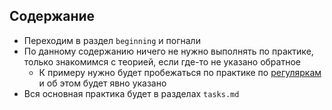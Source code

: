 ## Содержание
- Переходим в раздел `beginning` и погнали
- По данному содержанию ничего не нужно выполнять по практике, только знакомимся с теорией, если где-то не указано обратное
  - К примеру нужно будет пробежаться по практике по [регуляркам](https://github.com/lamjob1993/linux-monitoring/blob/main/prometheus/beginning/6.1%20%D0%A0%D0%B5%D0%B3%D1%83%D0%BB%D1%8F%D1%80%D0%BD%D1%8B%D0%B5%20%D0%B2%D1%8B%D1%80%D0%B0%D0%B6%D0%B5%D0%BD%D0%B8%D1%8F%20(Regular%20Expressions).md) и об этом будет явно указано
- Вся основная практика будет в разделах `tasks.md`

